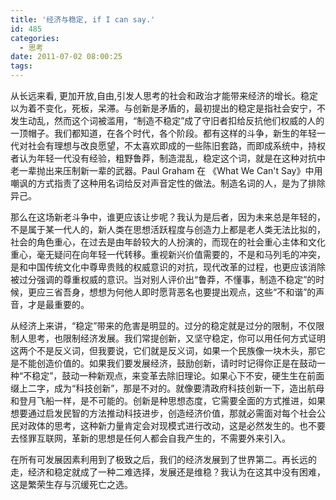 ```yaml
---
title: '经济与稳定, if I can say.'
id: 485
categories:
  - 思考
date: 2011-07-02 08:00:25
tags:
---
```


从长远来看, 更加开放,自由,引发人思考的社会和政治才能带来经济的增长。稳定以为着不变化，死板，呆滞。与创新是矛盾的，最初提出的稳定是指社会安宁，不发生动乱，然而这个词被滥用，“制造不稳定”成了守旧者扣给反抗他们权威的人的一顶帽子。我们都知道，在各个时代，各个阶段。都有这样的斗争，新生的年轻一代对社会有理想与改良愿望，不太喜欢即成的一些陈旧套路，而即成系统中，持权者认为年轻一代没有经验，粗野鲁莽，制造混乱，稳定这个词，就是在这种对抗中老一辈抛出来压制新一辈的武器。Paul Graham 在 《What We Can't Say》中用嘲讽的方式指责了这种用名词给反对声音定性的做法。制造名词的人，是为了排除异己。

那么在这场新老斗争中，谁更应该让步呢？我认为是后者，因为未来总是年轻的，不是属于某一代人的，新人类在思想活跃程度与创造力上都是老人类无法比拟的，社会的角色重心，在过去是由年龄较大的人扮演的，而现在的社会重心主体和文化重心，毫无疑问在向年轻一代转移。重视新兴价值需要的，不是和马列毛的冲突，是和中国传统文化中尊卑贵贱的权威意识的对抗，现代改革的过程，也更应该消除被过分强调的尊重权威的意识。当对别人评价出“鲁莽，不懂事，制造不稳定”的时候，更应三省吾身，想想为何他人即时愿背恶名也要提出观点，这些“不和谐”的声音，才是最重要的。

从经济上来讲，“稳定”带来的危害是明显的。过分的稳定就是过分的限制，不仅限制人思考，也限制经济发展。我们常提创新，又坚守稳定，你可以用任何方式证明这两个不是反义词，但我要说，它们就是反义词，如果一个民族像一块木头，那它是不能创造价值的。如果我们要发展经济，鼓励创新，请时时记得你正是在鼓动一种“不稳定”，鼓动一种新观点，来变革去除旧理论。如果心下不安，硬生生在前面缀上二字，成为“科技创新”，那是不对的。就像要清政府科技创新一下，造出航母和登月飞船一样，是不可能的。创新是种思想态度，它需要全面的方式推进，如果想要通过启发民智的方法推动科技进步，创造经济价值，那就必需面对每个社会公民对政体的思考，这种新力量肯定会对现模式进行改动，这是必然发生的。也不要去怪罪互联网，革新的思想是任何人都会自我产生的，不需要外来引入。

在所有可发展因素利用到了极致之后，我们的经济发展到了世界第二。再长远的走，经济和稳定就成了一种二难选择，发展还是维稳？我认为在这其中没有困难，这是繁荣生存与沉缓死亡之选。